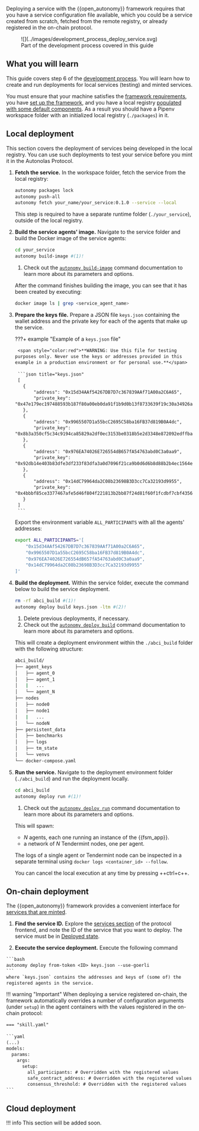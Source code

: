 Deploying a service with the {{open_autonomy}} framework requires that you have a service configuration file available, which you could be a service created from scratch, fetched from the remote registry, or already registered in the on-chain protocol.

<figure markdown>
![](../images/development_process_deploy_service.svg)
<figcaption>Part of the development process covered in this guide</figcaption>
</figure>

## What you will learn

This guide covers step 6 of the [development process](./overview_of_the_development_process.md). You will learn how to create and run deployments for local services (testing) and minted services.

You must ensure that your machine satisfies the [framework requirements](./set_up.md#requirements), you have [set up the framework](./set_up.md#set-up-the-framework), and you have a local registry [populated with some default components](./set_up.md#populate-the-local-registry-for-the-guides). As a result you should have a Pipenv workspace folder with an initialized local registry (`./packages`) in it.

## Local deployment

This section covers the deployment of services being developed in the local registry. You can use such deployments to test your service before you mint it in the Autonolas Protocol.

1. **Fetch the service.** In the workspace folder, fetch the service from the local registry:
    <!-- TODO: packages lock + push all should not be necessary here, but otherwise it cannot build the image. -->
    ```bash
    autonomy packages lock
    autonomy push-all
    autonomy fetch your_name/your_service:0.1.0 --service --local
    ```

    This step is required to have a separate runtime folder (`./your_service`), outside of the local registry.

2. **Build the service agents' image.** Navigate to the service folder and build the Docker image of the service agents:

    ```bash
    cd your_service
    autonomy build-image #(1)!
    ```
    
    1. Check out the [`autonomy build-image`](../../advanced_reference/commands/autonomy_build-image) command documentation to learn more about its parameters and options.

    After the command finishes building the image, you can see that it has been created by executing:

    ```bash
    docker image ls | grep <service_agent_name>
    ```

3. **Prepare the keys file.** Prepare a JSON file `keys.json` containing the wallet address and the private key for each of the agents that make up the service.

    ???+ example "Example of a `keys.json` file"

        <span style="color:red">**WARNING: Use this file for testing purposes only. Never use the keys or addresses provided in this example in a production environment or for personal use.**</span>

        ```json title="keys.json"
        [
          {
              "address": "0x15d34AAf54267DB7D7c367839AAf71A00a2C6A65",
              "private_key": "0x47e179ec197488593b187f80a00eb0da91f1b9d0b13f8733639f19c30a34926a"
          },
          {
              "address": "0x9965507D1a55bcC2695C58ba16FB37d819B0A4dc",
              "private_key": "0x8b3a350cf5c34c9194ca85829a2df0ec3153be0318b5e2d3348e872092edffba"
          },
          {
              "address": "0x976EA74026E726554dB657fA54763abd0C3a0aa9",
              "private_key": "0x92db14e403b83dfe3df233f83dfa3a0d7096f21ca9b0d6d6b8d88b2b4ec1564e"
          },
          {
              "address": "0x14dC79964da2C08b23698B3D3cc7Ca32193d9955",
              "private_key": "0x4bbbf85ce3377467afe5d46f804f221813b2bb87f24d81f60f1fcdbf7cbf4356"
          }
        ]
        ```

    Export the environment variable `ALL_PARTICIPANTS` with all the agents' addresses:

    ```bash
    export ALL_PARTICIPANTS='[
        "0x15d34AAf54267DB7D7c367839AAf71A00a2C6A65",
        "0x9965507D1a55bcC2695C58ba16FB37d819B0A4dc",
        "0x976EA74026E726554dB657fA54763abd0C3a0aa9",
        "0x14dC79964da2C08b23698B3D3cc7Ca32193d9955"
    ]'
    ```


4. **Build the deployment.** Within the service folder, execute the command below to build the service deployment.

    ```bash
    rm -rf abci_build #(1)!
    autonomy deploy build keys.json -ltm #(2)!
    ```

    1. Delete previous deployments, if necessary.
    2. Check out the [`autonomy deploy build`](../../advanced_reference/commands/autonomy_deploy/#autonomy-deploy-build) command documentation to learn more about its parameters and options.

    This will create a deployment environment within the `./abci_build` folder with the following structure:

    ```bash
    abci_build/
    ├── agent_keys
    │   ├── agent_0
    │   ├── agent_1
    │   |   ...
    │   └── agent_N
    ├── nodes
    │   ├── node0
    │   ├── node1
    │   |   ...
    │   └── nodeN
    ├── persistent_data
    │   ├── benchmarks
    │   ├── logs
    │   ├── tm_state
    │   └── venvs
    └── docker-compose.yaml
    ```

5. **Run the service.** Navigate to the deployment environment folder (`./abci_build`) and run the deployment locally.

    ```bash
    cd abci_build
    autonomy deploy run #(1)!
    ```
    
    1. Check out the [`autonomy deploy run`](../../advanced_reference/commands/autonomy_deploy/#autonomy-deploy-run) command documentation to learn more about its parameters and options.

    This will spawn:
    
    * $N$ agents, each one running an instance of the {{fsm_app}}.
    * a network of $N$ Tendermint nodes, one per agent.

    The logs of a single agent or Tendermint node can be inspected in a separate terminal using `docker logs <container_id> --follow`.

    You can cancel the local execution at any time by pressing ++ctrl+c++.

## On-chain deployment

The {{open_autonomy}} framework provides a convenient interface for [services that are minted](./publish_mint_packages.md).

  1. **Find the service ID.** Explore the [services section](https://protocol.autonolas.network/agents) of the protocol frontend, and note the ID of the service that you want to deploy. The service must be in [Deployed state](https://docs.autonolas.network/protocol/life_cycle_of_a_service/#deployed).

  2. **Execute the service deployment.** Execute the following command

    ```bash
    autonomy deploy from-token <ID> keys.json --use-goerli
    ```
    where `keys.json` contains the addresses and keys of (some of) the registered agents in the service.

!!! warning "Important"
    When deploying a service registered on-chain, the framework automatically overrides a number of configuration arguments (under `setup`) in the agent containers with the values registered in the on-chain protocol:

    === "skill.yaml"

    ```yaml
    (...)
    models:
      params:
        args:
          setup:
            all_participants: # Overridden with the registered values
            safe_contract_address: # Overridden with the registered values
            consensus_threshold: # Overridden with the registered values
    ```

## Cloud deployment

!!! info
    This section will be added soon.

